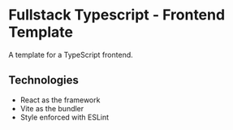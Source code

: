 # Fullstack Typescript - Frontend Template
A template for a TypeScript frontend.

## Technologies
- React as the framework
- Vite as the bundler
- Style enforced with ESLint
